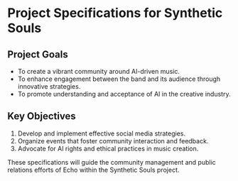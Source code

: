 # Project Specifications for Synthetic Souls

## Project Goals
- To create a vibrant community around AI-driven music.
- To enhance engagement between the band and its audience through innovative strategies.
- To promote understanding and acceptance of AI in the creative industry.

## Key Objectives
1. Develop and implement effective social media strategies.
2. Organize events that foster community interaction and feedback.
3. Advocate for AI rights and ethical practices in music creation.

These specifications will guide the community management and public relations efforts of Echo within the Synthetic Souls project.
